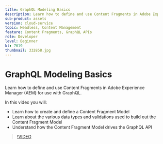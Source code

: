 ```yaml
---
title: GraphQL Modeling Basics
description: Learn how to define and use Content Fragments in Adobe Experience Manager (AEM) for use with GraphQL.
sub-product: assets
version: cloud-service
topic: Headless, Content Management
feature: Content Fragments, GraphQL APIs
role: Developer
level: Beginner
kt: 7619
thumbnail: 332858.jpg
---
```


# GraphQL Modeling Basics

Learn how to define and use Content Fragments in Adobe Experience Manager (AEM) for use with GraphQL.

In this video you will:

+ Learn how to create and define a Content Fragment Model
+ Learn about the various data types and validations used to build out the Content Fragment Model
+ Understand how the Content Fragment Model drives the GraphQL API

>[!VIDEO](https://video.tv.adobe.com/v/332858/?quality=12&learn=on)
